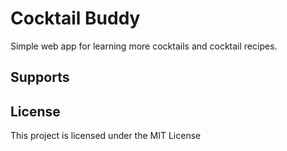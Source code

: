 # Cocktail Buddy

Simple web app for learning more cocktails and cocktail recipes.

## Supports

## License

This project is licensed under the MIT License
